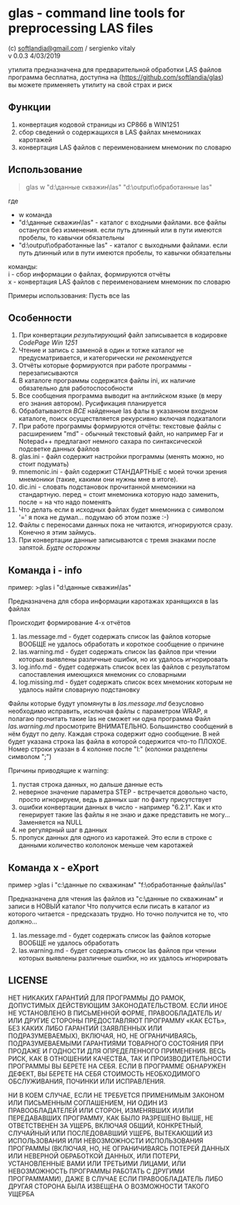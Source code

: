 ﻿# glas - command line tools for preprocessing LAS files

(с) softlandia@gmail.com / sergienko vitaly  
v 0.0.3 4/03/2019

утилита предназначена для предварительной обработки LAS файлов  
программа бесплатна, доступна на (https://github.com/softlandia/glas) 
вы можете применяеть утилиту на свой страх и риск

## Функции

1. конвертация кодовой страницы из CP866 в WIN1251
2. сбор сведений о содержащихся в LAS файлах мнемониках каротажей
3. конвертация LAS файлов с переименованием мнемоник по словарю


## Использование

>glas w "d:\данные скважин\las" "d:\output\обработанные las"

где

- w команда
- "d:\данные скважин\las" - каталог с входными файлами. все файлы останутся без изменения. если путь длинный или в пути имеются пробелы, то кавычки обязательны
- "d:\output\обработанные las" - каталог с выходными файлами. если путь длинный или в пути имеются пробелы, то кавычки обязательны

команды:  
i - сбор информации о файлах, формируются отчёты  
x - конвертация LAS файлов с переименованием мнемоник по словарю

Примеры использования:
Пусть все las


## Особенности

1.  При конвертации *результирующий* файл записывается в кодировке *CodePage Win 1251*
2.  Чтение и запись с заменой в один и тотже каталог не предусматривается, и категорически *не рекомендуется*
3.  Отчёты которые формируются при работе программы - перезаписываются
4.  В каталоге программы содержатся файлы ini, их наличие обязательно для работоспособности
5.  Все сообщения программа выводит на английском языке (в меру его знания автором). Русификация планируется
6.  Обрабатываются *ВСЕ* найденные las фалы в указанном входном каталоге, поиск осуществляется рекурсивно включая подкаталоги
7.  При работе программы формируются отчёты: текстовые файлы с расширением "md" - обычный текстовый файл, но например Far и Notepad++ предлагают 
немного сахара по синтаксической подсветке данных файлов
8.  glas.ini - файл содержит настройки программы (менять можно, но стоит подумать)
9.  mnemonic.ini - файл содержит СТАНДАРТНЫЕ с моей точки зрения мнемоники (такие, какими они нужны мне в итоге). 
10. dic.ini - словать подстановок прочитанной мнемоники на стандартную. перед = стоит мнемоника которую надо заменить, после = на что надо поменять
11. Что делать если в исходных файлах будет мнемоника с символом '=' я пока не думал... подумаю об этом позже :-)
12. Файлы с переносами данных пока не читаются, игнорируются сразу. Конечно я этим займусь.
13. При конвертации данные записываются с тремя знаками после запятой. *Будте осторожны*

## Команда i - info

пример: >glas i "d:\данные скважин\las"

Предназначена для сбора информации каротажах хранящихся в las файлах

Происходит формирование 4-х отчётов 

1. las.message.md	- будет содержать список las файлов которые ВООБЩЕ не удалось обработать и короткое сообщение о причине
2. las.warning.md	- будет содержать список las файлов при чтении которых выявлены различные ошибки, но их удалось игнорировать
3. log.info.md    	- будет содержать список всех las файлов с результатом сапоставления имеющихся мнемоник со словарными
4. log.missing.md 	- будет содержать список всех мнемоник которым не удалось найти словарную подстановку

Файлы которые будут упомянуты в *las.message.md* безусловно необходимо исправить, исключая файлы с параметром WRAP, я полагаю прочитать такие las не сможет ни одна программа
Файл *las.warning.md* просмотрите ВНИМАТЕЛЬНО. Большинство сообщений в нём будут по делу.
Каждая строка содержит одно сообщение. В ней будет указана строка las файла в которой содержится что-то ПЛОХОЕ. Номер строки указан в 4 колонке после "l:" (колонки разделены символом ";")

Причины приводящие к warning:

1. пустая строка данных, но дальше данные есть
2. неверное значение параметра STEP - встречается довольно часто, просто игнорируем, ведь в данных шаг по факту присутствует 
3. ошибки конвертации данных в число - например "6.2.1". Как и кто генерирует такие las файлы я не знаю и даже представить не могу... Заменяется на NULL
4. не регулярный шаг в данных
5. пропуск данных для одного из каротажей. Это если в строке с данными количество кололонок меньше чем каротажей


## Команда x - eXport

пример >glas i "c:\данные по скважинам\" "f:\обработанные файлы\las"

Предназначена для чтения las файлов из "c:\данные по скважинам" и записи в НОВЫЙ каталог
Что получится если писать в каталог из которого читается - предсказать трудно. Но точно получится не то, что должно...

1. las.message.md	- будет содержать список las файлов которые ВООБЩЕ не удалось обработать
2. las.warning.md	- будет содержать список las файлов при чтении которых выявлены различные ошибки, но их удалось игнорировать

## LICENSE
НЕТ НИКАКИХ ГАРАНТИЙ ДЛЯ ПРОГРАММЫ ДО РАМОК, ДОПУСТИМЫХ ДЕЙСТВУЮЩИМ ЗАКОНОДАТЕЛЬСТВОМ. ЕСЛИ ИНОЕ НЕ УСТАНОВЛЕНО В ПИСЬМЕННОЙ ФОРМЕ, 
ПРАВООБЛАДАТЕЛЬ И/ИЛИ ДРУГИЕ СТОРОНЫ ПРЕДОСТАВЛЯЮТ ПРОГРАММУ «КАК ЕСТЬ», БЕЗ КАКИХ ЛИБО ГАРАНТИЙ (ЗАЯВЛЕННЫХ ИЛИ ПОДРАЗУМЕВАЕМЫХ), 
ВКЛЮЧАЯ, НО, НЕ ОГРАНИЧИВАЯСЬ, ПОДРАЗУМЕВАЕМЫМИ ГАРАНТИЯМИ ТОВАРНОГО СОСТОЯНИЯ ПРИ ПРОДАЖЕ И ГОДНОСТИ ДЛЯ ОПРЕДЕЛЕННОГО ПРИМЕНЕНИЯ. 
ВЕСЬ РИСК, КАК В ОТНОШЕНИИ КАЧЕСТВА, ТАК И ПРОИЗВОДИТЕЛЬНОСТИ ПРОГРАММЫ ВЫ БЕРЕТЕ НА СЕБЯ. ЕСЛИ В ПРОГРАММЕ ОБНАРУЖЕН ДЕФЕКТ, ВЫ 
БЕРЕТЕ НА СЕБЯ СТОИМОСТЬ НЕОБХОДИМОГО ОБСЛУЖИВАНИЯ, ПОЧИНКИ ИЛИ ИСПРАВЛЕНИЯ.

НИ В КОЕМ СЛУЧАЕ, ЕСЛИ НЕ ТРЕБУЕТСЯ ПРИМЕНИМЫМ ЗАКОНОМ ИЛИ ПИСЬМЕННЫМ СОГЛАШЕНИЕМ, НИ ОДИН ИЗ ПРАВООБЛАДАТЕЛЕЙ ИЛИ СТОРОН, ИЗМЕНЯВШИХ 
И/ИЛИ ПЕРЕДАВАВШИХ ПРОГРАММУ, КАК БЫЛО РАЗРЕШЕНО ВЫШЕ, НЕ ОТВЕТСТВЕНЕН ЗА УЩЕРБ, ВКЛЮЧАЯ ОБЩИЙ, КОНКРЕТНЫЙ, СЛУЧАЙНЫЙ ИЛИ ПОСЛЕДОВАВШИЙ 
УЩЕРБ, ВЫТЕКАЮЩИЙ ИЗ ИСПОЛЬЗОВАНИЯ ИЛИ НЕВОЗМОЖНОСТИ ИСПОЛЬЗОВАНИЯ ПРОГРАММЫ (ВКЛЮЧАЯ, НО, НЕ ОГРАНИЧИВАЯСЬ ПОТЕРЕЙ ДАННЫХ ИЛИ НЕВЕРНОЙ 
ОБРАБОТКОЙ ДАННЫХ, ИЛИ ПОТЕРИ, УСТАНОВЛЕННЫЕ ВАМИ ИЛИ ТРЕТЬИМИ ЛИЦАМИ, ИЛИ НЕВОЗМОЖНОСТЬ ПРОГРАММЫ РАБОТАТЬ С ДРУГИМИ ПРОГРАММАМИ), 
ДАЖЕ В СЛУЧАЕ ЕСЛИ ПРАВООБЛАДАТЕЛЬ ЛИБО ДРУГАЯ СТОРОНА БЫЛА ИЗВЕЩЕНА О ВОЗМОЖНОСТИ ТАКОГО УЩЕРБА